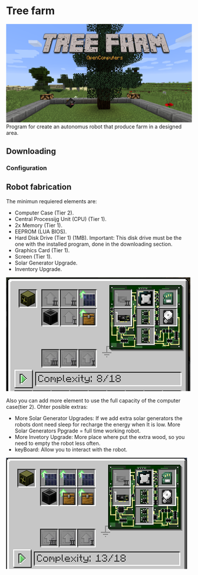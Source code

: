 # Tree farm
![Tree Farmer banner](assets/banner.png)
Program for create an autonomus robot that produce farm in a designed area.
## Downloading

### Configuration

## Robot fabrication

The minimun requiered elements are:
* Computer Case (Tier 2).
* Central Processijg Unit (CPU) (Tier 1).
* 2x Memory (Tier 1).
* EEPROM (LUA BIOS).
* Hard Disk Drive (Tier 1) (1MB). Important: This disk drive must be the one with the installed program, done in the downloading section.
* Graphics Card (Tier 1).
* Screen (Tier 1).
* Solar Generator Upgrade.
* Inventory Upgrade.


![Minimun robot setup](assets/assembler.png)

Also you can add more element to use the full capacity of the computer case(tier 2).
Ohter posible extras:
* More Solar Generator Upgrades: If we add extra solar generators the robots dont need sleep for recharge the energy when It is low. More Solar Generators Ppgrade = full time working robot.
* More Invetory Upgrade: More place where put the extra wood, so you need to empty the robot less often.
* keyBoard: Allow you to interact with the robot.

![Robot setup with extras](assets/assemblerExtras.png)